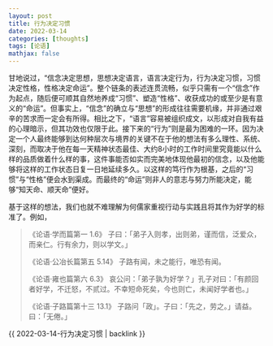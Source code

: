 ```yaml
---
layout: post
title: 行为决定习惯
date: 2022-03-14
categories: [thoughts]
tags: [论语]
mathjax: false
---
```


甘地说过，“信念决定思想，思想决定语言，语言决定行为，行为决定习惯，习惯决定性格，性格决定命运”。整个链条的表述连贯流畅，似乎只需有一个“信念”作为起点，随后便可顺其自然地养成“习惯”、塑造“性格”、收获成功的或至少是有意义的“命运”。但事实上，“信念”的确立与“思想”的形成往往需要机缘，并非通过艰辛的苦求而一定会有所得。相比之下，“语言”容易被组织成文，以形成对自我有益的心理暗示，但其功效也仅限于此。接下来的“行为”则是最为困难的一环。因为决定一个人最终能够到达何种层次与境界的关键不在于他的想法有多么理性、系统、深刻，而取决于他在每一天精神状态最佳、大约8小时的工作时间里究竟能以什么样的品质做着什么样的事，这件事能否如实而完美地体现他最初的信念，以及他能够将这样的工作状态日复一日地延续多久。以这样的笃行作为根基，之后的“习惯”与“性格”便会水到渠成。而最终的“命运”则非人的意志与努力所能决定，能够“知天命、顺天命”便好。

基于这样的想法，我们也就不难理解为何儒家重视行动与实践且将其作为好学的标准了。例如，

> 《论语·学而篇第一 1.6》 子曰：「弟子入则孝，出则弟，谨而信，泛爱众，而亲仁。行有余力，则以学文。」
>
> 《论语·公冶长篇第五 5.14》 子路有闻，未之能行，唯恐有闻。
>
> 《论语·雍也篇第六 6.3》 哀公问：「弟子孰为好学？」孔子对曰：「有颜回者好学，不迁怒，不贰过。不幸短命死矣，今也则亡，未闻好学者也。」
>
> 《论语·子路篇第十三 13.1》 子路问「政」。子曰：「先之，劳之。」请益。曰：「无倦。」

{{ 2022-03-14-行为决定习惯 | backlink }}

